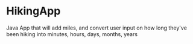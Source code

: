 # HikingApp
Java App that will add miles, and convert user input on how long they've been hiking into minutes, hours, days, months, years
